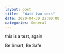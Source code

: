 ```yaml
---
layout: post
title:  "Wait two secs"
date: 2020-04-30 22:00:00
categories: General
--- 
```

this is a test, again

Be Smart, Be Safe  

